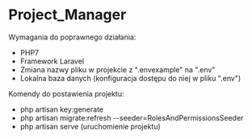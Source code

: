 # Project_Manager

Wymagania do poprawnego działania:

- PHP7
- Framework Laravel
- Zmiana nazwy pliku w projekcie z ".envexample" na ".env"
- Lokalna baza danych (konfiguracja dostępu do niej w pliku ".env")

Komendy do postawienia projektu:

- php artisan key:generate
- php artisan migrate:refresh --seeder=RolesAndPermissionsSeeder
- php artisan serve (uruchomienie projektu)

